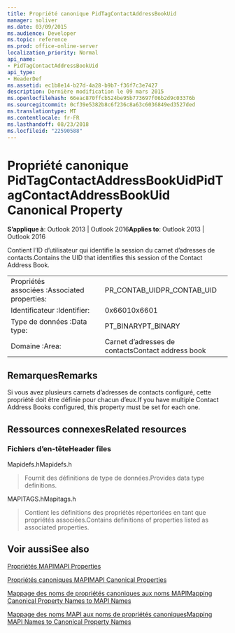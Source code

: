 ```yaml
---
title: Propriété canonique PidTagContactAddressBookUid
manager: soliver
ms.date: 03/09/2015
ms.audience: Developer
ms.topic: reference
ms.prod: office-online-server
localization_priority: Normal
api_name:
- PidTagContactAddressBookUid
api_type:
- HeaderDef
ms.assetid: ec1b8e14-b27d-4a28-b9b7-f36f7c3e7427
description: Dernière modification le 09 mars 2015
ms.openlocfilehash: 66eac870ffcb524be95b773697f06b2d9c03376b
ms.sourcegitcommit: 0cf39e5382b8c6f236c8a63c6036849ed3527ded
ms.translationtype: MT
ms.contentlocale: fr-FR
ms.lasthandoff: 08/23/2018
ms.locfileid: "22590588"
---
```

# <a name="pidtagcontactaddressbookuid-canonical-property"></a><span data-ttu-id="f4d86-103">Propriété canonique PidTagContactAddressBookUid</span><span class="sxs-lookup"><span data-stu-id="f4d86-103">PidTagContactAddressBookUid Canonical Property</span></span>

  
  
<span data-ttu-id="f4d86-104">**S’applique à**: Outlook 2013 | Outlook 2016</span><span class="sxs-lookup"><span data-stu-id="f4d86-104">**Applies to**: Outlook 2013 | Outlook 2016</span></span> 
  
<span data-ttu-id="f4d86-105">Contient l’ID d’utilisateur qui identifie la session du carnet d’adresses de contacts.</span><span class="sxs-lookup"><span data-stu-id="f4d86-105">Contains the UID that identifies this session of the Contact Address Book.</span></span>
  
|||
|:-----|:-----|
|<span data-ttu-id="f4d86-106">Propriétés associées :</span><span class="sxs-lookup"><span data-stu-id="f4d86-106">Associated properties:</span></span>  <br/> |<span data-ttu-id="f4d86-107">PR_CONTAB_UID</span><span class="sxs-lookup"><span data-stu-id="f4d86-107">PR_CONTAB_UID</span></span>  <br/> |
|<span data-ttu-id="f4d86-108">Identificateur :</span><span class="sxs-lookup"><span data-stu-id="f4d86-108">Identifier:</span></span>  <br/> |<span data-ttu-id="f4d86-109">0x6601</span><span class="sxs-lookup"><span data-stu-id="f4d86-109">0x6601</span></span>  <br/> |
|<span data-ttu-id="f4d86-110">Type de données :</span><span class="sxs-lookup"><span data-stu-id="f4d86-110">Data type:</span></span>  <br/> |<span data-ttu-id="f4d86-111">PT_BINARY</span><span class="sxs-lookup"><span data-stu-id="f4d86-111">PT_BINARY</span></span>  <br/> |
|<span data-ttu-id="f4d86-112">Domaine :</span><span class="sxs-lookup"><span data-stu-id="f4d86-112">Area:</span></span>  <br/> |<span data-ttu-id="f4d86-113">Carnet d’adresses de contacts</span><span class="sxs-lookup"><span data-stu-id="f4d86-113">Contact address book</span></span>  <br/> |
   
## <a name="remarks"></a><span data-ttu-id="f4d86-114">Remarques</span><span class="sxs-lookup"><span data-stu-id="f4d86-114">Remarks</span></span>

<span data-ttu-id="f4d86-115">Si vous avez plusieurs carnets d’adresses de contacts configuré, cette propriété doit être définie pour chacun d’eux.</span><span class="sxs-lookup"><span data-stu-id="f4d86-115">If you have multiple Contact Address Books configured, this property must be set for each one.</span></span> 
  
## <a name="related-resources"></a><span data-ttu-id="f4d86-116">Ressources connexes</span><span class="sxs-lookup"><span data-stu-id="f4d86-116">Related resources</span></span>

### <a name="header-files"></a><span data-ttu-id="f4d86-117">Fichiers d’en-tête</span><span class="sxs-lookup"><span data-stu-id="f4d86-117">Header files</span></span>

<span data-ttu-id="f4d86-118">Mapidefs.h</span><span class="sxs-lookup"><span data-stu-id="f4d86-118">Mapidefs.h</span></span>
  
> <span data-ttu-id="f4d86-119">Fournit des définitions de type de données.</span><span class="sxs-lookup"><span data-stu-id="f4d86-119">Provides data type definitions.</span></span>
    
<span data-ttu-id="f4d86-120">MAPITAGS.h</span><span class="sxs-lookup"><span data-stu-id="f4d86-120">Mapitags.h</span></span>
  
> <span data-ttu-id="f4d86-121">Contient les définitions des propriétés répertoriées en tant que propriétés associées.</span><span class="sxs-lookup"><span data-stu-id="f4d86-121">Contains definitions of properties listed as associated properties.</span></span>
    
## <a name="see-also"></a><span data-ttu-id="f4d86-122">Voir aussi</span><span class="sxs-lookup"><span data-stu-id="f4d86-122">See also</span></span>



[<span data-ttu-id="f4d86-123">Propriétés MAPI</span><span class="sxs-lookup"><span data-stu-id="f4d86-123">MAPI Properties</span></span>](mapi-properties.md)
  
[<span data-ttu-id="f4d86-124">Propriétés canoniques MAPI</span><span class="sxs-lookup"><span data-stu-id="f4d86-124">MAPI Canonical Properties</span></span>](mapi-canonical-properties.md)
  
[<span data-ttu-id="f4d86-125">Mappage des noms de propriétés canoniques aux noms MAPI</span><span class="sxs-lookup"><span data-stu-id="f4d86-125">Mapping Canonical Property Names to MAPI Names</span></span>](mapping-canonical-property-names-to-mapi-names.md)
  
[<span data-ttu-id="f4d86-126">Mappage des noms MAPI aux noms de propriétés canoniques</span><span class="sxs-lookup"><span data-stu-id="f4d86-126">Mapping MAPI Names to Canonical Property Names</span></span>](mapping-mapi-names-to-canonical-property-names.md)

